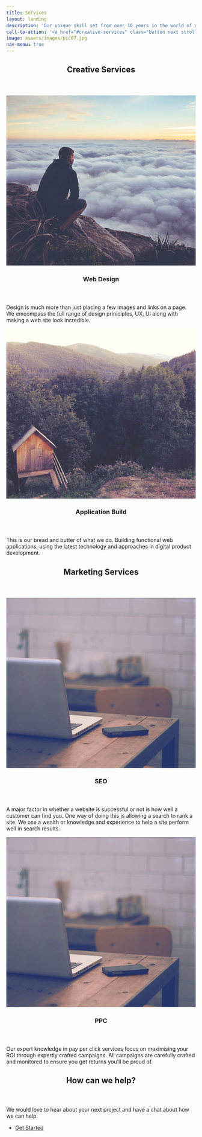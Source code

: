 ```yaml
---
title: Services
layout: landing
description: 'Our unique skill set from over 10 years in the world of digital, branding and marketing empower us to create incredible solutions to help transform organisations.'
call-to-action: '<a href="#creative-services" class="button next scrolly">Creative Services</a><a href="#marketing-services" class="button next scrolly">Marketing Services</a>'
image: assets/images/pic07.jpg
nav-menu: true
---
```


<!-- Main -->
<div id="main">

<!-- Creative Services -->
<section id="creative-services">
	<div class="inner">
		<header class="major">
			<h2>Creative Services</h2>
		</header>
	</div>
</section>
<section class="spotlights">
	<section>
		<a href="generic.html" class="image">
			<img src="assets/images/pic08.jpg" alt="" data-position="center center" />
		</a>
		<div class="content">
			<div class="inner">
				<header class="major">
					<h3>Web Design</h3>
				</header>
				<p>Design is much more than just placing a few images and links on a page. We emcompass the full range of design priniciples, UX, UI along with making a web site look incredible.</p>
			</div>
		</div>
	</section>
	<section>
		<a href="generic.html" class="image">
			<img src="assets/images/pic10.jpg" alt="" data-position="25% 25%" />
		</a>
		<div class="content">
			<div class="inner">
				<header class="major">
					<h3>Application Build</h3>
				</header>
				<p>This is our bread and butter of what we do. Building functional web applications, using the latest technology and approaches in digital product development.</p>
			</div>
		</div>
	</section>
</section>

<!-- Marketing Services -->
<section id="marketing-services">
	<div class="inner">
		<header class="major">
			<h2>Marketing Services</h2>
		</header>
	</div>
</section>

<section class="spotlights">
	<section>
		<a href="generic.html" class="image">
			<img src="assets/images/pic09.jpg" alt="" data-position="top center" />
		</a>
		<div class="content">
			<div class="inner">
				<header class="major">
					<h3>SEO</h3>
				</header>
				<p>A major factor in whether a website is successful or not is how well a customer can find you. One way of doing this is allowing a search to rank a site. We use a wealth or knowledge and experience to help a site perform well in search results.</p>
			</div>
		</div>
	</section>
	<section>
		<a href="generic.html" class="image">
			<img src="assets/images/pic09.jpg" alt="" data-position="top center" />
		</a>
		<div class="content">
			<div class="inner">
				<header class="major">
					<h3>PPC</h3>
				</header>
				<p>Our expert knowledge in pay per click services focus on maximising your ROI through expertly crafted campaigns. All campaigns are carefully crafted and monitored to ensure you get returns you'll be proud of.</p>
			</div>
		</div>
	</section>
</section>

<!-- Three -->
<section id="three">
	<div class="inner">
		<header class="major">
			<h2>How can we help?</h2>
		</header>
		<p>We would love to hear about your next project and have a chat about how we can help.</p>
		<ul class="actions">
			<li><a href="#contact" class="button next">Get Started</a></li>
		</ul>
	</div>
</section>

</div>
